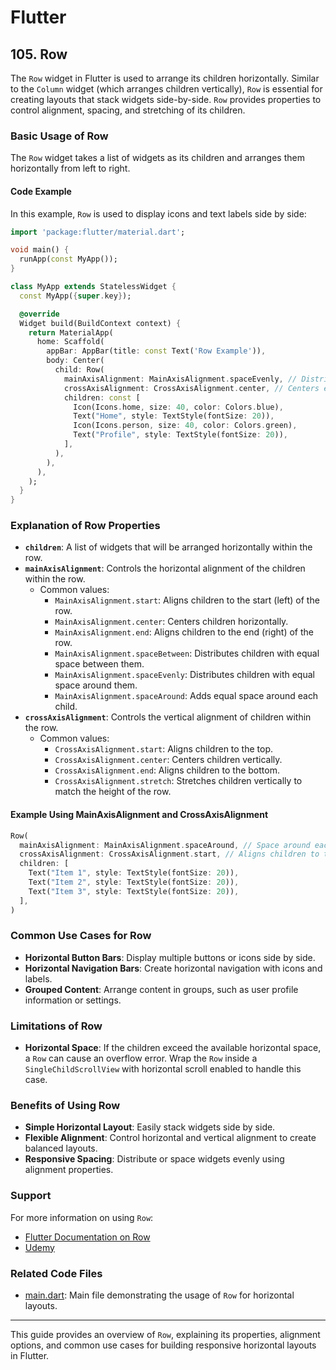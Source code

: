 # Flutter

## 105. Row

The `Row` widget in Flutter is used to arrange its children horizontally. Similar to the `Column` widget (which arranges children vertically), `Row` is essential for creating layouts that stack widgets side-by-side. `Row` provides properties to control alignment, spacing, and stretching of its children.

### Basic Usage of Row

The `Row` widget takes a list of widgets as its children and arranges them horizontally from left to right.

#### Code Example

In this example, `Row` is used to display icons and text labels side by side:

```dart
import 'package:flutter/material.dart';

void main() {
  runApp(const MyApp());
}

class MyApp extends StatelessWidget {
  const MyApp({super.key});

  @override
  Widget build(BuildContext context) {
    return MaterialApp(
      home: Scaffold(
        appBar: AppBar(title: const Text('Row Example')),
        body: Center(
          child: Row(
            mainAxisAlignment: MainAxisAlignment.spaceEvenly, // Distributes space between each child
            crossAxisAlignment: CrossAxisAlignment.center, // Centers each child vertically
            children: const [
              Icon(Icons.home, size: 40, color: Colors.blue),
              Text("Home", style: TextStyle(fontSize: 20)),
              Icon(Icons.person, size: 40, color: Colors.green),
              Text("Profile", style: TextStyle(fontSize: 20)),
            ],
          ),
        ),
      ),
    );
  }
}
```

### Explanation of Row Properties

- **`children`**: A list of widgets that will be arranged horizontally within the row.
- **`mainAxisAlignment`**: Controls the horizontal alignment of the children within the row.
  - Common values:
    - `MainAxisAlignment.start`: Aligns children to the start (left) of the row.
    - `MainAxisAlignment.center`: Centers children horizontally.
    - `MainAxisAlignment.end`: Aligns children to the end (right) of the row.
    - `MainAxisAlignment.spaceBetween`: Distributes children with equal space between them.
    - `MainAxisAlignment.spaceEvenly`: Distributes children with equal space around them.
    - `MainAxisAlignment.spaceAround`: Adds equal space around each child.
- **`crossAxisAlignment`**: Controls the vertical alignment of children within the row.
  - Common values:
    - `CrossAxisAlignment.start`: Aligns children to the top.
    - `CrossAxisAlignment.center`: Centers children vertically.
    - `CrossAxisAlignment.end`: Aligns children to the bottom.
    - `CrossAxisAlignment.stretch`: Stretches children vertically to match the height of the row.

#### Example Using MainAxisAlignment and CrossAxisAlignment

```dart
Row(
  mainAxisAlignment: MainAxisAlignment.spaceAround, // Space around each child
  crossAxisAlignment: CrossAxisAlignment.start, // Aligns children to the top
  children: [
    Text("Item 1", style: TextStyle(fontSize: 20)),
    Text("Item 2", style: TextStyle(fontSize: 20)),
    Text("Item 3", style: TextStyle(fontSize: 20)),
  ],
)
```

### Common Use Cases for Row

- **Horizontal Button Bars**: Display multiple buttons or icons side by side.
- **Horizontal Navigation Bars**: Create horizontal navigation with icons and labels.
- **Grouped Content**: Arrange content in groups, such as user profile information or settings.

### Limitations of Row

- **Horizontal Space**: If the children exceed the available horizontal space, a `Row` can cause an overflow error. Wrap the `Row` inside a `SingleChildScrollView` with horizontal scroll enabled to handle this case.

### Benefits of Using Row

- **Simple Horizontal Layout**: Easily stack widgets side by side.
- **Flexible Alignment**: Control horizontal and vertical alignment to create balanced layouts.
- **Responsive Spacing**: Distribute or space widgets evenly using alignment properties.

### Support

For more information on using `Row`:

- [Flutter Documentation on Row](https://api.flutter.dev/flutter/widgets/Row-class.html)
- [Udemy](https://www.udemy.com/course/flutter-dart-creez-des-applications-pour-ios-et-android/learn/lecture/26975698#overview)

### Related Code Files

- [main.dart](main.dart): Main file demonstrating the usage of `Row` for horizontal layouts.

---

This guide provides an overview of `Row`, explaining its properties, alignment options, and common use cases for building responsive horizontal layouts in Flutter.

